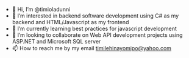 - 👋 Hi, I’m @timioladunni
- 👀 I’m interested in backend software development using C# as my backend and HTML/Javascript as my frontend
- 🌱 I’m currently learning best practices for javascript development
- 💞️ I’m looking to collaborate on Web API development projects using ASP.NET and Microsoft SQL server
- 📫 How to reach me by my email timilehinayomipo@yahoo.com

<!---
timioladunni/timioladunni is a ✨ special ✨ repository because its `README.md` (this file) appears on your GitHub profile.
You can click the Preview link to take a look at your changes.
--->
